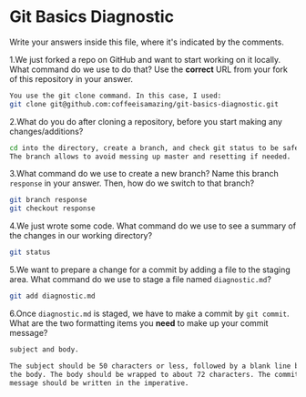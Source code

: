 # Git Basics Diagnostic

Write your answers inside this file, where it's indicated by the comments.

1.We just forked a repo on GitHub and want to start working on it locally.
What command do we use to do that? Use the **correct** URL from your fork of
this repository in your answer.

```sh
You use the git clone command. In this case, I used:
git clone git@github.com:coffeeisamazing/git-basics-diagnostic.git
```

2.What do you do after cloning a repository, before you start making any
changes/additions?

```sh
cd into the directory, create a branch, and check git status to be safe.
The branch allows to avoid messing up master and resetting if needed.
```

3.What command do we use to create a new branch? Name this branch `response`
    in your answer. Then, how do we switch to that branch?

```sh
git branch response
git checkout response
```

4.We just wrote some code. What command do we use to see a summary of the
    changes in our working directory?

```sh
git status
```

5.We want to prepare a change for a commit by adding a file to the staging
    area. What command do we use to stage a file named `diagnostic.md`?

```sh
git add diagnostic.md
```

6.Once `diagnostic.md` is staged, we have to make a commit by `git commit`.
What are the two formatting items you **need** to make up your commit message?

```sh
subject and body.

The subject should be 50 characters or less, followed by a blank line before
the body. The body should be wrapped to about 72 characters. The commit
message should be written in the imperative.

```
